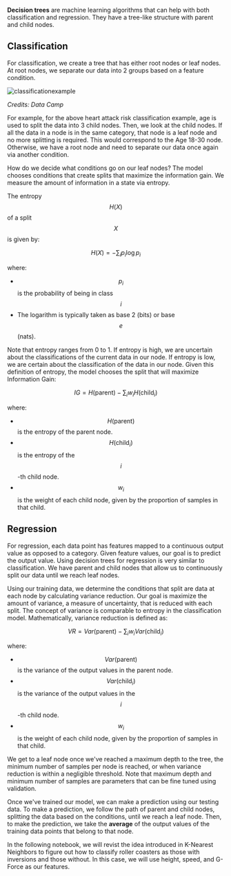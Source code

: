 **Decision trees** are machine learning algorithms that can help with both classification and regression. They have a tree-like structure with parent and child nodes. 

## Classification

For classification,  we create a tree that has either root nodes or leaf nodes. At root nodes, we separate our data into 2 groups based on a feature condition. 

![classificationexample](https://images.datacamp.com/image/upload/v1677504957/decision_tree_for_heart_attack_prevention_2140bd762d.png)

*Credits: Data Camp*

For example, for the above heart attack risk classification example, age is used to split the data into 3 child nodes. Then, we look at the child nodes. If all the data in a node is in the same category, that node is a leaf node and no more splitting is required. This would correspond to the Age 18-30 node. Otherwise, we have a root node and need to separate our data once again via another condition.

How do we decide what conditions go on our leaf nodes? The model chooses conditions that create splits that maximize the information gain. We measure the amount of information in a state via entropy. 

The entropy $$H(X)$$ of a split $$X$$ is given by:

$$
H(X) = -\sum_{i} p_i \log p_i
$$

where:

- $$p_i$$ is the probability of being in class $$i$$
- The logarithm is typically taken as base 2 (bits) or base $$e$$ (nats).

Note that entropy ranges from 0 to 1. If entropy is high, we are uncertain about the classifications of the current data in our node. If entropy is low, we are certain about the classification of the data in our node. Given this definition of entropy, the model chooses the split that will maximize Information Gain:

$$
IG = H(\text{parent}) - \sum_{i} w_i H(\text{child}_i)
$$

where:

- $$H(\text{parent})$$ is the entropy of the parent node.
- $$H(\text{child}_i)$$ is the entropy of the $$i$$-th child node.
- $$w_i$$ is the weight of each child node, given by the proportion of samples in that child.

## Regression

For regression, each data point has features mapped to a continuous output value as opposed to a category. Given feature values, our goal is to predict the output value. Using decision trees for regression is very similar to classification. We have parent and child nodes that allow us to continuously split our data until we reach leaf nodes. 

Using our training data, we determine the conditions that split are data at each node by calculating variance reduction. Our goal is maximize the amount of variance, a measure of uncertainty, that is reduced with each split. The concept of variance is comparable to entropy in the classification model. Mathematically, variance reduction is defined as:

$$ VR = Var(\text{parent}) - \sum_{i} w_i Var(\text{child}_i)$$

where:

- $$Var(\text{parent})$$ is the variance of the output values in the parent node.
- $$Var(\text{child}_i)$$ is the variance of the output values in the $$i$$-th child node.
- $$w_i$$ is the weight of each child node, given by the proportion of samples in that child.

We get to a leaf node once we've reached a maximum depth to the tree, the minimum number of samples per node is reached, or when variance reduction is within a negligible threshold. Note that maximum depth and minimum number of samples are parameters that can be fine tuned using validation. 

Once we've trained our model, we can make a prediction using our testing data. To make a prediction, we follow the path of parent and child nodes, splitting the data based on the conditions, until we reach a leaf node. Then, to make the prediction, we take the **average** of the output values of the training data points that belong to that node. 

In the following notebook, we will revist the idea introduced in K-Nearest Neighbors to figure out how to classify roller coasters as those with inversions and those without. In this case, we will use height, speed, and G-Force as our features.
